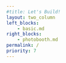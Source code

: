 ```yaml
---
#title: Let's Build!
layout: two_column
left_blocks:
    - basic.md
right_blocks:
    - photobooth.md
permalink: /
priority: 7
---
```

